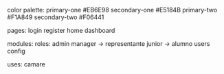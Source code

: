 
color palette:
  primary-one #EB6E98
  secondary-one #E5184B
  primary-two #F1A849
  secondary-two #F06441

pages:
  login
  register
  home
  dashboard

modules:
  roles:
    admin
    manager -> representante
    junior -> alumno
  users
  config

uses:
  camare

  

